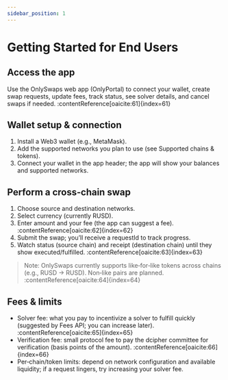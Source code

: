 ```yaml
---
sidebar_position: 1
---
```


# Getting Started for End Users

## Access the app

Use the OnlySwaps web app (OnlyPortal) to connect your wallet, create swap requests, update fees, track status, see solver details, and cancel swaps if needed. :contentReference[oaicite:61]{index=61}

## Wallet setup & connection

1) Install a Web3 wallet (e.g., MetaMask).  
2) Add the supported networks you plan to use (see Supported chains & tokens).  
3) Connect your wallet in the app header; the app will show your balances and supported networks.

## Perform a cross‑chain swap

1) Choose source and destination networks.  
2) Select currency (currently RUSD).  
3) Enter amount and your fee (the app can suggest a fee). :contentReference[oaicite:62]{index=62}  
4) Submit the swap; you’ll receive a requestId to track progress.  
5) Watch status (source chain) and receipt (destination chain) until they show executed/fulfilled. :contentReference[oaicite:63]{index=63}

> Note: OnlySwaps currently supports like‑for‑like tokens across chains (e.g., RUSD → RUSD). Non‑like pairs are planned. :contentReference[oaicite:64]{index=64}

## Fees & limits

- Solver fee: what you pay to incentivize a solver to fulfill quickly (suggested by Fees API; you can increase later). :contentReference[oaicite:65]{index=65}  
- Verification fee: small protocol fee to pay the dcipher committee for verification (basis points of the amount). :contentReference[oaicite:66]{index=66}  
- Per‑chain/token limits: depend on network configuration and available liquidity; if a request lingers, try increasing your solver fee.


